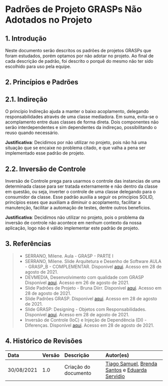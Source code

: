 # Padrões de Projeto GRASPs Não Adotados no Projeto
## 1. Introdução
Neste documento serão descritos os padrões de projetos GRASPs que foram estudados, porém optamos por não adotar no projeto.
Ao final de cada descrição de padrão, foi descrito o porquê do mesmo não ter sido escolhido para uso pela equipe.

## 2. Princípios e Padrões
## 2.1. Indireção
O princípio Indireção ajuda a manter o baixo acoplamento, delegando responsabilidades através de uma classe mediadora. Em suma, evita-se o acomplamento entre duas classes de forma direta. Dois componentes não serão interdependentes e sim dependentes da indireçao, possibilitando o reuso quando necessário. 

**Justificativa**: Decidimos por não utilizar no projeto, pois não há uma situação que se encaixe no problema citado, e que valha a pena ser implementado esse padrão de projeto.

## 2.2. Inversão de Controle
Inversão de Controle prega para usarmos o controle das instancias de uma determinada classe para ser tratada externamente e não dentro da classe em questão, ou seja, inverter o controle de uma classe delegando para o consumidor da classe. Esse padrão
auxilia a seguir os princípios SOLID, princípios esses que auxiliam a diminuir o acoplamento, facilitar a manutenção, facilitar a automação de testes, dentre outros benefícios.

**Justificativa**: Decidimos não utilizar no projeto, pois o problema da inversão de controle não acontece em nenhum contexto da nossa aplicação, logo não é válido implementar este padrão de projeto. 

## 3. Referências
> - SERRANO, Milene. Aula - GRASP - PARTE I
> - SERRANO, Milene. Slide Arquitetura e Desenho de Software AULA - GRASP_B - COMPLEMENTAR. Disponível [aqui](https://aprender3.unb.br/pluginfile.php/897140/mod_label/intro/Arquitetura%20e%20Desenho%20de%20Software%20-%20Aula%20GRASP_B%20-%20Profa.%20Milene%20-%20Complementar.pdf). Acesso em 28 de agosto de 2021.
> - DEVMEDIA, Desenvolvimento com qualidade com GRASP Disponível [aqui](]https://www.devmedia.com.br/desenvolvimento-com-qualidade-com-grasp/28704). Acesso em 26 de agosto de 2021.
> - Slide Padrões de Projeto - Bruna Diirr. Disponível [aqui](http://www.ic.uff.br/~anselmo/cursos/ProjSoft/apresentacoes/Padroes%20de%20projeto.pdf). Acesso em 28 de agosto de 2021.
> - Slide Padrões GRASP. Disponível [aqui](http://www.facom.ufu.br/~bacala/ESOF/05a-Padr%C3%B5es%20GRASP.pdf). Acesso em 28 de agosto de 2021.
> - Slide GRASP: Designing - Objetos com Responsabilidades. Disponível [aqui](https://www.ic.unicamp.br/~ariadne/mc436/1s2017/Lar16GRASP.pdf). Acesso em 28 de agosto de 2021.
> - Inversão de Controle (IoC) e Injeção de Dependência (DI) - Diferenças. Disponível [aqui](http://www.linhadecodigo.com.br/artigo/3418/inversao-de-controle-ioc-e-injecao-de-dependencia-di-diferencas.aspx#:~:text=Invers%C3%A3o%20de%20Controle%20ou%20Inversion,outra%20classe%2C%20interface%2C%20componente%2C). Acesso em 28 de agosto de 2021.

## 4. Histórico de Revisões
|    Data    | Versão | Descrição       | Autor(es)     |
| :--------- | :----- | :-------------- | :------------ |
| 30/08/2021 | 1.0    | Criação do documento | [Tiago Samuel](https://github.com/tsrrodrigues), [Brenda Santos](https://github.com/brendavsantos) e [Eduarda Servidio](https://github.com/ServideoEC) |